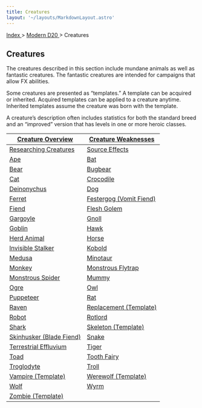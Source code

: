 ```yaml
---
title: Creatures
layout: '~/layouts/MarkdownLayout.astro'
---
```


[ Index ](/) > [ Modern D20 ](/modern.d20.srd) > Creatures

## Creatures

The creatures described in this section include mundane animals as well as
fantastic creatures. The fantastic creatures are intended for campaigns that
allow FX abilities.

Some creatures are presented as “templates.” A template can be acquired or
inherited. Acquired templates can be applied to a creature anytime. Inherited
templates assume the creature was born with the template.

A creature’s description often includes statistics for both the standard breed
and an “improved” version that has levels in one or more heroic classes.

| [Creature Overview](/modern.d20.srd/creatures/creature.overview) | [Creature Weaknesses](/modern.d20.srd/creatures/creature.weaknesses) |
|---|---|
| [Researching Creatures](/modern.d20.srd/creatures/researching.creatures) | [Source Effects](/modern.d20.srd/creatures/source.effects) |
| [Ape](/modern.d20.srd/creatures/ape) | [Bat](/modern.d20.srd/creatures/bat) |
| [Bear](/modern.d20.srd/creatures/bear) | [Bugbear](/modern.d20.srd/creatures/bugbear) |
| [Cat](/modern.d20.srd/creatures/cat) | [Crocodile](/modern.d20.srd/creatures/crocodile) |
| [Deinonychus](/modern.d20.srd/creatures/deinonychus) | [Dog](/modern.d20.srd/creatures/dog) |
| [Ferret](/modern.d20.srd/creatures/ferret) | [Festergog (Vomit Fiend)](/modern.d20.srd/creatures/festergog) |
| [Fiend](/modern.d20.srd/creatures/fiend) | [Flesh Golem](/modern.d20.srd/creatures/flesh.golem) |
| [Gargoyle](/modern.d20.srd/creatures/gargoyle) | [Gnoll](/modern.d20.srd/creatures/gnoll) |
| [Goblin](/modern.d20.srd/creatures/goblin) | [Hawk](/modern.d20.srd/creatures/hawk) |
| [Herd Animal](/modern.d20.srd/creatures/herd.animal) | [Horse](/modern.d20.srd/creatures/horse) |
| [Invisible Stalker](/modern.d20.srd/creatures/invisible.stalker) | [Kobold](/modern.d20.srd/creatures/kobold) |
| [Medusa](/modern.d20.srd/creatures/medusa) | [Minotaur](/modern.d20.srd/creatures/minotaur) |
| [Monkey](/modern.d20.srd/creatures/monkey) | [Monstrous Flytrap](/modern.d20.srd/creatures/monstrous.flytrap) |
| [Monstrous Spider](/modern.d20.srd/creatures/monstrous.spider) | [Mummy](/modern.d20.srd/creatures/mummy) |
| [Ogre](/modern.d20.srd/creatures/ogre) | [Owl](/modern.d20.srd/creatures/owl) |
| [Puppeteer](/modern.d20.srd/creatures/puppeteer) | [Rat](/modern.d20.srd/creatures/rat) |
| [Raven](/modern.d20.srd/creatures/raven) | [Replacement (Template)](/modern.d20.srd/creatures/replacement.template) |
| [Robot](/modern.d20.srd/creatures/robot) | [Rotlord](/modern.d20.srd/creatures/rotlord) |
| [Shark](/modern.d20.srd/creatures/shark) | [Skeleton (Template)](/modern.d20.srd/creatures/skeleton.template) |
| [Skinhusker (Blade Fiend)](/modern.d20.srd/creatures/skinhusker) | [Snake](/modern.d20.srd/creatures/snake) |
| [Terrestrial Effluvium](/modern.d20.srd/creatures/terrestrial.effluvium) | [Tiger](/modern.d20.srd/creatures/tiger) |
| [Toad](/modern.d20.srd/creatures/toad) | [Tooth Fairy](/modern.d20.srd/creatures/tooth.fairy) |
| [Troglodyte](/modern.d20.srd/creatures/troglodyte) | [Troll](/modern.d20.srd/creatures/troll) |
| [Vampire (Template)](/modern.d20.srd/creatures/vampire.template) | [Werewolf (Template)](/modern.d20.srd/creatures/werewolf.template) |
| [Wolf](/modern.d20.srd/creatures/wolf) | [Wyrm](/modern.d20.srd/creatures/wyrm) |
| [Zombie (Template)](/modern.d20.srd/creatures/zombie.template) |
